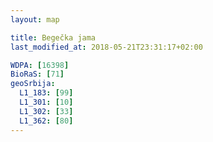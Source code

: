 ```yaml
---
layout: map

title: Begečka jama
last_modified_at: 2018-05-21T23:31:17+02:00

WDPA: [16398]
BioRaS: [71]
geoSrbija:
  L1_183: [99]
  L1_301: [10]
  L1_302: [33]
  L1_362: [80]
---
```


